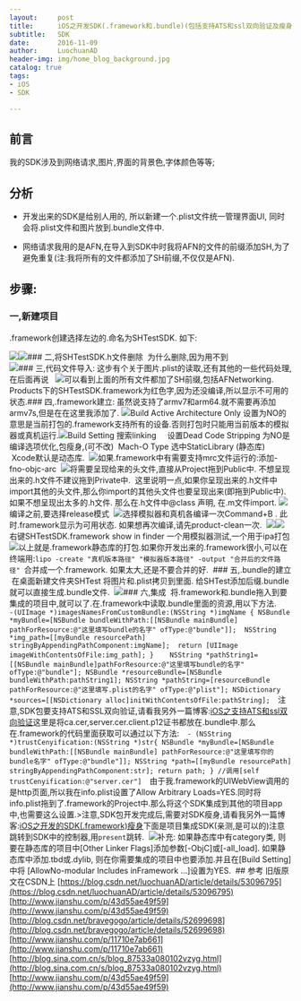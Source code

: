 ```yaml
---
layout:     post
title:      iOS之开发SDK(.framework和.bundle)(包括支持ATS和ssl双向验证及瘦身)
subtitle:   SDK
date:       2016-11-09
author:     LuochuanAD
header-img: img/home_blog_background.jpg
catalog: true
tags:
- iOS 
- SDK

---
```


## 前言

我的SDK涉及到网络请求,图片,界面的背景色,字体颜色等等;

## 分析
* 开发出来的SDK是给别人用的, 所以新建一个.plist文件统一管理界面UI, 同时会将.plist文件和图片放到.bundle文件中. 

* 网络请求我用的是AFN,在导入到SDK中时我将AFN的文件的前缀添加SH,为了避免重复(注:我将所有的文件都添加了SH前缀,不仅仅是AFN).

## 步骤:

### 一,新建项目

.framework创建选择左边的.命名为SHTestSDK. 如下:

​![](https://ws3.sinaimg.cn/large/006tNbRwgy1fxuybv3poqj315h0u0gq6.jpg)
​
​![](https://ws3.sinaimg.cn/large/006tNbRwgy1fxuyc28170j30o40h6ta8.jpg)
​
​
​### 二,将SHTestSDK.h文件删除
​
​为什么删除,因为用不到  
​
​![](https://ws4.sinaimg.cn/large/006tNbRwgy1fxuyc9fxuwj30kk0u8gp7.jpg)
​
​### 三,代码文件导入:
​
​这步有个关于图片.plist的读取,还有其他的一些代码处理,在后面再说
​
​
​![](https://ws3.sinaimg.cn/large/006tNbRwgy1fxuycjvqkaj30e618oaeh.jpg)
​
​
​可以看到上面的所有文件都加了SH前缀,包括AFNetworking. Products下的SHTestSDK.framework为红色字,因为还没编译,所以显示不可用的状态.
​
​### 四,.framework建立:
​
​虽然说支持了armv7和arm64.就不需要再添加armv7s,但是在在这里我添加了.
​
​![](https://ws1.sinaimg.cn/large/006tNbRwgy1fxuycs7t7zj313o0amtaj.jpg)
​
​Build Active Architecture Only 设置为NO的意思是当前打包的.framework支持所有的设备.否则打包时只能用当前版本的模拟器或真机运行.
​
​![](https://ws3.sinaimg.cn/large/006tNbRwgy1fxuycwu3nlj31bq0f8jv3.jpg)
​
​Build Setting 搜索linking     设置Dead Code Stripping 为NO是编译选项优化,包瘦身,(可不改)  Mach-O Type 选中StaticLibrary (静态库)  Xcode默认是动态库.
​
​![](https://ws2.sinaimg.cn/large/006tNbRwgy1fxuyd9dkngj31bk0lgaf1.jpg)
​
​如果.framework中有需要支持mrc文件运行的:添加-fno-objc-arc
​
​![](https://img-blog.csdn.net/20161109140443865?watermark/2/text/aHR0cDovL2Jsb2cuY3Nkbi5uZXQv/font/5a6L5L2T/fontsize/400/fill/I0JBQkFCMA==/dissolve/70/gravity/SouthEast)
​
​将需要呈现给来的头文件,直接从Project拖到Public中. 不想呈现出来的.h文件不建议拖到Private中.  这里说明一点,如果你呈现出来的.h文件中import其他的头文件,那么你import的其他头文件也要呈现出来(即拖到Public中). 如果不想呈现出太多的.h文件. 那么在.h文件中@class 声明, 在.m文件import.
​
​![](https://ws3.sinaimg.cn/large/006tNbRwgy1fxuydpls7rj30x50u0ahu.jpg)
​
​编译之前,要选择release模式
​
​![](https://ws1.sinaimg.cn/large/006tNbRwgy1fxuydvsbm3j30tk0rudhn.jpg)
​
​选择模拟器和真机各编译一次Command+B . 此时.framework显示为可用状态. 如果想再次编译,请先product-clean一次.
​
​![](https://ws4.sinaimg.cn/large/006tNbRwgy1fxuye1i2e6j30my0eogn4.jpg)
​
​![](https://ws4.sinaimg.cn/large/006tNbRwgy1fxuye5uob9j30e205omxb.jpg)
​
​右键SHTestSDK.framework show in finder 一个用模拟器测试,一个用于ipa打包
​
​![](https://ws1.sinaimg.cn/large/006tNbRwgy1fxuyedxlk6j30pu0akq46.jpg)
​
​以上就是.framework静态库的打包.
​如果你开发出来的.framework很小,可以在终端用:`lipo -create "真机版本路径" "模拟器版本路径" -output "合并后的文件路径" `合并成一个.framework. 如果太大,还是不要合并的好.
​
​### 五,.bundle的建立
​
​在桌面新建文件夹SHTest 将图片和.plist拷贝到里面. 给SHTest添加后缀.bundle 就可以直接生成.bundle文件.
​
​![](https://ws1.sinaimg.cn/large/006tNbRwgy1fxuyen006aj30v20rqjvv.jpg)
​
​### 六,集成
​
​将.framework和.bundle拖入到要集成的项目中,就可以了.
​​在.framework中读取.bundle里面的资源,用以下方法.  
​​​
​​​```
​​​​
​​​​​-(UIImage *)imagesNamesFromCustomBundle:(NSString *)imgName
​​​​​​{
​​​​​​​NSBundle *myBundle=[NSBundle bundleWithPath:[[NSBundle mainBundle] pathForResource:@"这里填写bundle的名字" ofType:@"bundle"]];
​​​​​​​​
​​​​​​​​​NSString *img_path=[[myBundle resourcePath] stringByAppendingPathComponent:imgName];
​​​​​​​​​​
​​​​​​​​​​​return [UIImage imageWithContentsOfFile:img_path];
​​​​​​​​​​​​}
​​​​​​​​​​​​​
​​​​​​​​​​​​​```
​​​​​​​​​​​​​​
​​​​​​​​​​​​​​```
​​​​​​​​​​​​​​​
​​​​​​​​​​​​​​​​NSString *pathString1=[[NSBundle mainBundle]pathForResource:@"这里填写bundle的名字" ofType:@"bundle"];
​​​​​​​​​​​​​​​​​NSBundle *resourceBundle=[NSBundle bundleWithPath:pathString1];
​​​​​​​​​​​​​​​​​​NSString *pathString=[resourceBundle pathForResource:@"这里填写.plist的名字" ofType:@"plist"];
​​​​​​​​​​​​​​​​​​​NSDictionary *sources=[[NSDictionary alloc]initWithContentsOfFile:pathString];
​​​​​​​​​​​​​​​​​​​​
​​​​​​​​​​​​​​​​​​​​```
​​​​​​​​​​​​​​​​​​​​​
​​​​​​​​​​​​​​​​​​​​​​注意,SDK包要支持ATS和SSL双向验证,请看我另外一篇博客:[iOS之支持ATS和ssl双向验证](https://blog.csdn.net/luochuanad/article/details/53410537)
​​​​​​​​​​​​​​​​​​​​​​​这里是将ca.cer,server.cer.client.p12证书都放在.bundle中.那么在.framework的代码里面获取可以通过以下方法:
​​​​​​​​​​​​​​​​​​​​​​​​
​​​​​​​​​​​​​​​​​​​​​​​​```
​​​​​​​​​​​​​​​​​​​​​​​​​
​​​​​​​​​​​​​​​​​​​​​​​​​​- (NSString *)trustCenyification:(NSString *)str{
​​​​​​​​​​​​​​​​​​​​​​​​​​​NSBundle *myBundle=[NSBundle bundleWithPath:[[NSBundle mainBundle] pathForResource:@"这里填写你的bundle名字" ofType:@"bundle"]];
​​​​​​​​​​​​​​​​​​​​​​​​​​​​NSString *path=[[myBundle resourcePath] stringByAppendingPathComponent:str];
​​​​​​​​​​​​​​​​​​​​​​​​​​​​​return path;
​​​​​​​​​​​​​​​​​​​​​​​​​​​​​​}
​​​​​​​​​​​​​​​​​​​​​​​​​​​​​​​//调用[self trustCenyification:@"server.cer"]
​​​​​​​​​​​​​​​​​​​​​​​​​​​​​​​​
​​​​​​​​​​​​​​​​​​​​​​​​​​​​​​​​```
​​​​​​​​​​​​​​​​​​​​​​​​​​​​​​​​​
​​​​​​​​​​​​​​​​​​​​​​​​​​​​​​​​​由于我.framework的UIWebView调用的是http页面,所以我在info.plist设置了Allow Arbitrary Loads=YES.同时将info.plist拖到了.framework的Project中.那么将这个SDK集成到其他的项目app中,也需要这么设置.
​​​​​​​​​​​​​​​​​​​​​​​​​​​​​​​​​​
​​​​​​​​​​​​​​​​​​​​​​​​​​​​​​​​​​​>注意,SDK包开发完成后,需要对SDK瘦身,请看我另外一篇博客:[iOS之开发的SDK(.framework)瘦身](https://blog.csdn.net/luochuanad/article/details/53582776)
​​​​​​​​​​​​​​​​​​​​​​​​​​​​​​​​​​​​
​​​​​​​​​​​​​​​​​​​​​​​​​​​​​​​​​​​​​下面是项目集成SDK(亲测,是可以的)
​​​​​​​​​​​​​​​​​​​​​​​​​​​​​​​​​​​​​​注意跳转到SDK中的控制器,用`present`跳转.
​​​​​​​​​​​​​​​​​​​​​​​​​​​​​​​​​​​​​​​
​​​​​​​​​​​​​​​​​​​​​​​​​​​​​​​​​​​​​​​​![](https://ws1.sinaimg.cn/large/006tNbRwgy1fxuyes07duj310q0u0wn2.jpg)
​​​​​​​​​​​​​​​​​​​​​​​​​​​​​​​​​​​​​​​​​
​​​​​​​​​​​​​​​​​​​​​​​​​​​​​​​​​​​​​​​​​​补充: 如果静态库中有category类, 则要在静态库的项目中[Other Linker Flags]添加参数[-ObjC]或[-all_load]. 如果静态库中添加.tbd或.dylib, 则在你需要集成的项目中也要添加.并且在[Build Setting]中将 [AllowNo-modular Includes inFramework ...]设置为YES. 
​​​​​​​​​​​​​​​​​​​​​​​​​​​​​​​​​​​​​​​​​​​
​​​​​​​​​​​​​​​​​​​​​​​​​​​​​​​​​​​​​​​​​​​##  参考
​​​​​​​​​​​​​​​​​​​​​​​​​​​​​​​​​​​​​​​​​​​
​​​​​​​​​​​​​​​​​​​​​​​​​​​​​​​​​​​​​​​​​​​​旧版原文在CSDN上 [https://blog.csdn.net/luochuanAD/article/details/53096795](https://blog.csdn.net/luochuanAD/article/details/53096795)
​​​​​​​​​​​​​​​​​​​​​​​​​​​​​​​​​​​​​​​​​​​​
​​​​​​​​​​​​​​​​​​​​​​​​​​​​​​​​​​​​​​​​​​​​​[http://www.jianshu.com/p/43d55ae49f59](http://www.jianshu.com/p/43d55ae49f59)
​​​​​​​​​​​​​​​​​​​​​​​​​​​​​​​​​​​​​​​​​​​​​​   
​​​​​​​​​​​​​​​​​​​​​​​​​​​​​​​​​​​​​​​​​​​​​​   ​[http://blog.csdn.net/bravegogo/article/details/52699698](http://blog.csdn.net/bravegogo/article/details/52699698)
​​​​​​​​​​​​​​​​​​​​​​​​​​​​​​​​​​​​​​​​​​​​​​   ​​  
​​​​​​​​​​​​​​​​​​​​​​​​​​​​​​​​​​​​​​​​​​​​​​   ​​  ​[http://www.jianshu.com/p/11710e7ab661](http://www.jianshu.com/p/11710e7ab661)
​​​​​​​​​​​​​​​​​​​​​​​​​​​​​​​​​​​​​​​​​​​​​​   ​​  ​​    
​​​​​​​​​​​​​​​​​​​​​​​​​​​​​​​​​​​​​​​​​​​​​​   ​​  ​​    ​[http://blog.sina.com.cn/s/blog_87533a080102vzyg.html](http://blog.sina.com.cn/s/blog_87533a080102vzyg.html)
​​​​​​​​​​​​​​​​​​​​​​​​​​​​​​​​​​​​​​​​​​​​​​   ​​  ​​    ​​   
​​​​​​​​​​​​​​​​​​​​​​​​​​​​​​​​​​​​​​​​​​​​​​   ​​  ​​    ​​   ​[http://www.jianshu.com/p/43d55ae49f59](http://www.jianshu.com/p/43d55ae49f59)
​​​​​​​​​​​​​​​​​​​​​​​​​​​​​​​​​​​​​​​​​​​​​​   ​​  ​​    ​​   ​​
​​​​​​​​​​​​​​​​​​​​​​​​​​​​​​​​​​​​​​​​​​​​​​   ​​  ​​    ​​   ​​​
​​​​​​​​​​​​​​​​​​​​​​​​​​​​​​​​​​​​​​​​​​​​​​   ​​  ​​    ​​   ​​​​
​​​​​​​​​​​​​​​​​​​​​​​​​​​​​​​​​​​​​​​​​​​​​​   ​​  ​​    ​​   ​​​​​
​​​​​​​​​​​​​​​​​​​​​​​​​​​​​​​​​​​​​​​​​​​​​​   ​​  ​​    ​​   ​​​​​​
​​​​​​​​​​​​​​​​​​​​​​​​​​​​​​​​​​​​​​​​​​​​​​   ​​  ​​    ​​   ​​​​​​​
​​​​​​​​​​​​​​​​​​​​​​​​​​​​​​​​​​​​​​​​​​​​​​   ​​  ​​    ​​   ​​​​​​​​
​​​​​​​​​​​​​​​​​​​​​​​​​​​​​​​​​​​​​​​​​​​​​​   ​​  ​​    ​​   ​​​​​​​​​
​​​​​​​​​​​​​​​​​​​​​​​​​​​​​​​​​​​​​​​​​​​​​​   ​​  ​​    ​​   ​​​​​​​​​​

